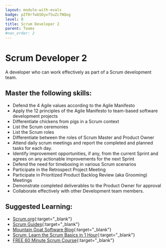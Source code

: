 ```yaml
---
layout: module-with-evals
badge: pZf0rfwbSDyxfSuZc7NQog
level: 0
title: Scrum Developer 2
parent: Teams
#nav_order: 2
---
```

# Scrum Developer 2

A developer who can work effectively as part of a Scrum development team.

## Master the following skills:

- Defend the 4 Agile values according to the Agile Manifesto
- Apply the 12 principles of the Agile Manifesto to team-based software development projects
- Differentiate chickens from pigs in a Scrum context
- List the Scrum ceremonies
- List the Scrum roles
- Differentiate between the roles of Scrum Master and Product Owner
- Attend daily scrum meetings and report the completed and planned tasks for each day.
- Identify improvement opportunities, if any, from the current Sprint and agrees on any actionable improvements for the next Sprint
- Defend the need for timeboxing in various Scrum scenarios
- Participate in the Retrospect Project Meeting
- Participate in Prioritized Product Backlog Review (aka Grooming) Meetings
- Demonstrate completed deliverables to the Product Owner for approval
- Collaborate effectively with other Development team members.

## Suggested Learning:

- [Scrum.org](https://www.scrum.org/){:target="\_blank"}
- [Scrum Guides](https://www.scrumguides.org/scrum-guide.html){:target="\_blank"}
- [Mountain Goat Software Blog](https://www.mountaingoatsoftware.com/blog){:target="\_blank"}
- [Scrum: Learn the Scrum Basics in 1 Hour](https://www.udemy.com/course/scrum-learn-the-scrum-basics-in-1-hour-agile-scrum/){:target="\_blank"}
- [FREE 60 Minute Scrum Course](https://www.udemy.com/course/free-60-minute-scrum-course/){:target="\_blank"}
